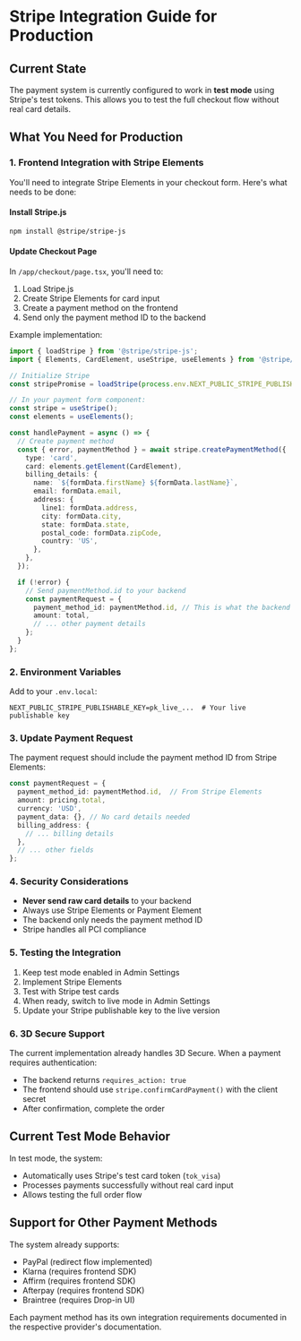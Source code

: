 # Stripe Integration Guide for Production

## Current State
The payment system is currently configured to work in **test mode** using Stripe's test tokens. This allows you to test the full checkout flow without real card details.

## What You Need for Production

### 1. Frontend Integration with Stripe Elements

You'll need to integrate Stripe Elements in your checkout form. Here's what needs to be done:

#### Install Stripe.js
```bash
npm install @stripe/stripe-js
```

#### Update Checkout Page
In `/app/checkout/page.tsx`, you'll need to:

1. Load Stripe.js
2. Create Stripe Elements for card input
3. Create a payment method on the frontend
4. Send only the payment method ID to the backend

Example implementation:
```typescript
import { loadStripe } from '@stripe/stripe-js';
import { Elements, CardElement, useStripe, useElements } from '@stripe/react-stripe-js';

// Initialize Stripe
const stripePromise = loadStripe(process.env.NEXT_PUBLIC_STRIPE_PUBLISHABLE_KEY);

// In your payment form component:
const stripe = useStripe();
const elements = useElements();

const handlePayment = async () => {
  // Create payment method
  const { error, paymentMethod } = await stripe.createPaymentMethod({
    type: 'card',
    card: elements.getElement(CardElement),
    billing_details: {
      name: `${formData.firstName} ${formData.lastName}`,
      email: formData.email,
      address: {
        line1: formData.address,
        city: formData.city,
        state: formData.state,
        postal_code: formData.zipCode,
        country: 'US',
      },
    },
  });

  if (!error) {
    // Send paymentMethod.id to your backend
    const paymentRequest = {
      payment_method_id: paymentMethod.id, // This is what the backend expects
      amount: total,
      // ... other payment details
    };
  }
};
```

### 2. Environment Variables

Add to your `.env.local`:
```
NEXT_PUBLIC_STRIPE_PUBLISHABLE_KEY=pk_live_...  # Your live publishable key
```

### 3. Update Payment Request

The payment request should include the payment method ID from Stripe Elements:
```typescript
const paymentRequest = {
  payment_method_id: paymentMethod.id,  // From Stripe Elements
  amount: pricing.total,
  currency: 'USD',
  payment_data: {}, // No card details needed
  billing_address: {
    // ... billing details
  },
  // ... other fields
};
```

### 4. Security Considerations

- **Never send raw card details** to your backend
- Always use Stripe Elements or Payment Element
- The backend only needs the payment method ID
- Stripe handles all PCI compliance

### 5. Testing the Integration

1. Keep test mode enabled in Admin Settings
2. Implement Stripe Elements
3. Test with Stripe test cards
4. When ready, switch to live mode in Admin Settings
5. Update your Stripe publishable key to the live version

### 6. 3D Secure Support

The current implementation already handles 3D Secure. When a payment requires authentication:
- The backend returns `requires_action: true`
- The frontend should use `stripe.confirmCardPayment()` with the client secret
- After confirmation, complete the order

## Current Test Mode Behavior

In test mode, the system:
- Automatically uses Stripe's test card token (`tok_visa`)
- Processes payments successfully without real card input
- Allows testing the full order flow

## Support for Other Payment Methods

The system already supports:
- PayPal (redirect flow implemented)
- Klarna (requires frontend SDK)
- Affirm (requires frontend SDK)
- Afterpay (requires frontend SDK)
- Braintree (requires Drop-in UI)

Each payment method has its own integration requirements documented in the respective provider's documentation.